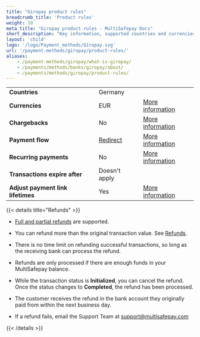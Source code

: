 ```yaml
---
title: "Giropay product rules"
breadcrumb_title: 'Product rules'
weight: 10
meta_title: "Giropay product rules - MultiSafepay Docs"
short_description: "Key information, supported countries and currencies, product rules"
layout: 'child'
logo: '/logo/Payment_methods/Giropay.svg'
url: '/payment-methods/giropay/product-rules/'
aliases: 
    - /payment-methods/giropay/what-is-giropay/
    - /payments/methods/banks/giropay/about/
    - /payments/methods/giropay/product-rules/
---
```


|   |   |   |
|---|---|---|
| **Countries**  | Germany  | |
| **Currencies**  | EUR | [More information](/faq/general/supported-currencies) | 
| **Chargebacks**  | No | [More information](/payments/chargebacks/)  |
| **Payment flow**  | [Redirect](/api/#giropay) | [More information](/developer/api/difference-between-direct-and-redirect) |
| **Recurring payments**  | No | [More information](/payments/features/recurring-payments/)  |
| **Transactions expire after**  | Doesn't apply | |
| **Adjust payment link lifetimes**  | Yes | [More information](/api/#adjust-payment-link-lifetimes)  |

{{< details title="Refunds" >}}
- [Full and partial refunds](/payments/refunds/) are supported.

- You can refund more than the original transaction value. See [Refunds](/payments/refunds/).

- There is no time limit on refunding successful transactions, so long as the receiving bank can process the refund.

- Refunds are only processed if there are enough funds in your MultiSafepay balance.

- While the transaction status is **Initialized**, you can cancel the refund. Once the status changes to **Completed**, the refund has been processed. 

- The customer receives the refund in the bank account they originally paid from within the next business day.

- If a refund fails, email the Support Team at <support@multisafepay.com> 

{{< /details >}}


